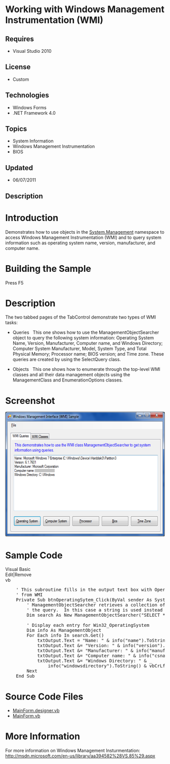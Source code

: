 # Working with Windows Management Instrumentation (WMI)
## Requires
- Visual Studio 2010
## License
- Custom
## Technologies
- Windows Forms
- .NET Framework 4.0
## Topics
- System Information
- Windows Management Instrumentation
- BIOS
## Updated
- 06/07/2011
## Description

<h1>Introduction</h1>
<p><span id="ctl00_ctl00_Content_TabContentPanel_Content_wikiSourceLabel">Demonstrates how to use objects in the <a class="libraryLink" href="http://msdn.microsoft.com/en-US/library/System.Management.aspx" target="_blank" title="Auto generated link to System.Management">System.Management</a> namespace to access Windows Management Instrumentation (WMI) and to query system information such as operating system name,
 version, manufacturer, and computer name.</span></p>
<h1><span>Building the Sample</span></h1>
<p>Press F5</p>
<h1>Description<em></em></h1>
<p>The two tabbed pages of the TabControl demonstrate two types of WMI tasks:</p>
<ul>
<li>
<p><span class="ui">Queries</span>&nbsp;&nbsp;&nbsp;This one shows how to use the ManagementObjectSearcher object to query the following system information: Operating System Name, Version, Manufacturer, Computer name, and Windows Directory; Computer System
 Manufacturer, Model, System Type, and Total Physical Memory; Processor name; BIOS version; and Time zone. These queries are created by using the SelectQuery class.</p>
</li><li>
<p><span class="ui">Objects</span>&nbsp;&nbsp;&nbsp;This one shows how to enumerate through the top-level WMI classes and all their data management objects using the ManagementClass and EnumerationOptions classes.</p>
</li></ul>
<h1>Screenshot</h1>
<p><img src="23137-screenshot.png" alt="" width="610" height="392"></p>
<h1>Sample Code<em></em></h1>
<div class="scriptcode">
<div class="pluginEditHolder" pluginCommand="mceScriptCode">
<div class="title"><span>Visual Basic</span></div>
<div class="pluginLinkHolder"><span class="pluginEditHolderLink">Edit</span>|<span class="pluginRemoveHolderLink">Remove</span></div>
<span class="hidden">vb</span>

<div class="preview">
<pre id="codePreview" class="vb">&nbsp;&nbsp;&nbsp;&nbsp;<span class="visualBasic__com">'&nbsp;This&nbsp;subroutine&nbsp;fills&nbsp;in&nbsp;the&nbsp;output&nbsp;text&nbsp;box&nbsp;with&nbsp;Operating&nbsp;System&nbsp;information</span>&nbsp;
&nbsp;&nbsp;&nbsp;&nbsp;<span class="visualBasic__com">'&nbsp;from&nbsp;WMI</span>&nbsp;
&nbsp;&nbsp;&nbsp;&nbsp;<span class="visualBasic__keyword">Private</span>&nbsp;<span class="visualBasic__keyword">Sub</span>&nbsp;btnOperatingSytem_Click(<span class="visualBasic__keyword">ByVal</span>&nbsp;sender&nbsp;<span class="visualBasic__keyword">As</span>&nbsp;System.<span class="visualBasic__keyword">Object</span>,&nbsp;<span class="visualBasic__keyword">ByVal</span>&nbsp;e&nbsp;<span class="visualBasic__keyword">As</span>&nbsp;<a class="libraryLink" href="http://msdn.microsoft.com/en-US/library/System.EventArgs.aspx" target="_blank" title="Auto generated link to System.EventArgs">System.EventArgs</a>)&nbsp;<span class="visualBasic__keyword">Handles</span>&nbsp;btnOperatingSytem.Click&nbsp;
&nbsp;&nbsp;&nbsp;&nbsp;&nbsp;&nbsp;&nbsp;&nbsp;<span class="visualBasic__com">'&nbsp;ManagementObjectSearcher&nbsp;retrieves&nbsp;a&nbsp;collection&nbsp;of&nbsp;WMI&nbsp;objects&nbsp;based&nbsp;on&nbsp;</span>&nbsp;
&nbsp;&nbsp;&nbsp;&nbsp;&nbsp;&nbsp;&nbsp;&nbsp;<span class="visualBasic__com">'&nbsp;the&nbsp;query.&nbsp;&nbsp;In&nbsp;this&nbsp;case&nbsp;a&nbsp;string&nbsp;is&nbsp;used&nbsp;instead&nbsp;of&nbsp;a&nbsp;SelectQuery&nbsp;object.</span>&nbsp;
&nbsp;&nbsp;&nbsp;&nbsp;&nbsp;&nbsp;&nbsp;&nbsp;<span class="visualBasic__keyword">Dim</span>&nbsp;search&nbsp;<span class="visualBasic__keyword">As</span>&nbsp;<span class="visualBasic__keyword">New</span>&nbsp;ManagementObjectSearcher(<span class="visualBasic__string">&quot;SELECT&nbsp;*&nbsp;FROM&nbsp;Win32_OperatingSystem&quot;</span>)&nbsp;
&nbsp;
&nbsp;&nbsp;&nbsp;&nbsp;&nbsp;&nbsp;&nbsp;&nbsp;<span class="visualBasic__com">'&nbsp;Display&nbsp;each&nbsp;entry&nbsp;for&nbsp;Win32_OperatingSystem</span>&nbsp;
&nbsp;&nbsp;&nbsp;&nbsp;&nbsp;&nbsp;&nbsp;&nbsp;<span class="visualBasic__keyword">Dim</span>&nbsp;info&nbsp;<span class="visualBasic__keyword">As</span>&nbsp;ManagementObject&nbsp;
&nbsp;&nbsp;&nbsp;&nbsp;&nbsp;&nbsp;&nbsp;&nbsp;<span class="visualBasic__keyword">For</span>&nbsp;<span class="visualBasic__keyword">Each</span>&nbsp;info&nbsp;<span class="visualBasic__keyword">In</span>&nbsp;search.<span class="visualBasic__keyword">Get</span>()&nbsp;
&nbsp;&nbsp;&nbsp;&nbsp;&nbsp;&nbsp;&nbsp;&nbsp;&nbsp;&nbsp;&nbsp;&nbsp;txtOutput.Text&nbsp;=&nbsp;<span class="visualBasic__string">&quot;Name:&nbsp;&quot;</span>&nbsp;&amp;&nbsp;info(<span class="visualBasic__string">&quot;name&quot;</span>).ToString()&nbsp;&amp;&nbsp;vbCrLf&nbsp;
&nbsp;&nbsp;&nbsp;&nbsp;&nbsp;&nbsp;&nbsp;&nbsp;&nbsp;&nbsp;&nbsp;&nbsp;txtOutput.Text&nbsp;&amp;=&nbsp;<span class="visualBasic__string">&quot;Version:&nbsp;&quot;</span>&nbsp;&amp;&nbsp;info(<span class="visualBasic__string">&quot;version&quot;</span>).ToString()&nbsp;&amp;&nbsp;vbCrLf&nbsp;
&nbsp;&nbsp;&nbsp;&nbsp;&nbsp;&nbsp;&nbsp;&nbsp;&nbsp;&nbsp;&nbsp;&nbsp;txtOutput.Text&nbsp;&amp;=&nbsp;<span class="visualBasic__string">&quot;Manufacturer:&nbsp;&quot;</span>&nbsp;&amp;&nbsp;info(<span class="visualBasic__string">&quot;manufacturer&quot;</span>).ToString()&nbsp;&amp;&nbsp;vbCrLf&nbsp;
&nbsp;&nbsp;&nbsp;&nbsp;&nbsp;&nbsp;&nbsp;&nbsp;&nbsp;&nbsp;&nbsp;&nbsp;txtOutput.Text&nbsp;&amp;=&nbsp;<span class="visualBasic__string">&quot;Computer&nbsp;name:&nbsp;&quot;</span>&nbsp;&amp;&nbsp;info(<span class="visualBasic__string">&quot;csname&quot;</span>).ToString()&nbsp;&amp;&nbsp;vbCrLf&nbsp;
&nbsp;&nbsp;&nbsp;&nbsp;&nbsp;&nbsp;&nbsp;&nbsp;&nbsp;&nbsp;&nbsp;&nbsp;txtOutput.Text&nbsp;&amp;=&nbsp;<span class="visualBasic__string">&quot;Windows&nbsp;Directory:&nbsp;&quot;</span>&nbsp;&amp;&nbsp;_&nbsp;
&nbsp;&nbsp;&nbsp;&nbsp;&nbsp;&nbsp;&nbsp;&nbsp;&nbsp;&nbsp;&nbsp;&nbsp;&nbsp;&nbsp;&nbsp;&nbsp;info(<span class="visualBasic__string">&quot;windowsdirectory&quot;</span>).ToString()&nbsp;&amp;&nbsp;vbCrLf&nbsp;
&nbsp;&nbsp;&nbsp;&nbsp;&nbsp;&nbsp;&nbsp;&nbsp;<span class="visualBasic__keyword">Next</span>&nbsp;
&nbsp;&nbsp;&nbsp;&nbsp;<span class="visualBasic__keyword">End</span>&nbsp;<span class="visualBasic__keyword">Sub</span></pre>
</div>
</div>
</div>
<h1><span>Source Code Files</span></h1>
<ul>
<li><a class="browseFile" href="sourcecode?fileId=23136&pathId=1459912393">MainForm.designer.vb</a>
</li><li><a class="browseFile" href="sourcecode?fileId=23136&pathId=164201288">MainForm.vb</a>
</li></ul>
<h1>More Information</h1>
<p>For more information on Windows Management Insturmentation: <a href="http://msdn.microsoft.com/en-us/library/aa394582%28VS.85%29.aspx" target="_blank">
http://msdn.microsoft.com/en-us/library/aa394582%28VS.85%29.aspx</a></p>
